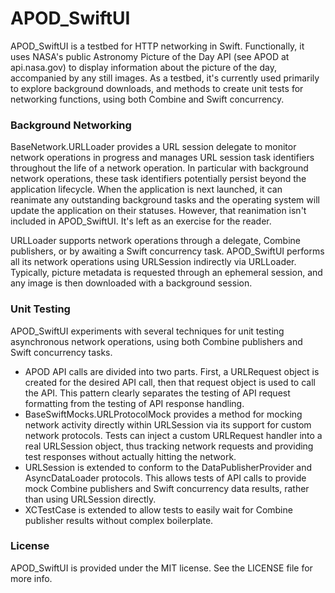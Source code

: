 # APOD_SwiftUI

APOD_SwiftUI is a testbed for HTTP networking in Swift. Functionally, it uses NASA's public Astronomy Picture of the Day API (see APOD at api.nasa.gov) to display information about the picture of the day, accompanied by any still images. As a testbed, it's currently used primarily to explore background downloads, and methods to create unit tests for networking functions, using both Combine and Swift concurrency.

### Background Networking

BaseNetwork.URLLoader provides a URL session delegate to monitor network operations in progress and manages URL session task identifiers throughout the life of a network operation. In particular with background network operations, these task identifiers potentially persist beyond the application lifecycle. When the application is next launched, it can reanimate any outstanding background tasks and the operating system will update the application on their statuses. However, that reanimation isn't included in APOD_SwiftUI. It's left as an exercise for the reader.

URLLoader supports network operations through a delegate, Combine publishers, or by awaiting a Swift concurrency task. APOD_SwiftUI performs all its network operations using URLSession indirectly via URLLoader. Typically, picture metadata is requested through an ephemeral session, and any image is then downloaded with a background session.

### Unit Testing

APOD_SwiftUI experiments with several techniques for unit testing asynchronous network operations, using both Combine publishers and Swift concurrency tasks.

- APOD API calls are divided into two parts. First, a URLRequest object is created for the desired API call, then that request object is used to call the API. This pattern clearly separates the testing of API request formatting from the testing of API response handling.
- BaseSwiftMocks.URLProtocolMock provides a method for mocking network activity directly within URLSession via its support for custom network protocols. Tests can inject a custom URLRequest handler into a real URLSession object, thus tracking network requests and providing test responses without actually hitting the network.
- URLSession is extended to conform to the DataPublisherProvider and AsyncDataLoader protocols. This allows tests of API calls to provide mock Combine publishers and Swift concurrency data results, rather than using URLSession directly.
- XCTestCase is extended to allow tests to easily wait for Combine publisher results without complex boilerplate.

### License

APOD_SwiftUI is provided under the MIT license. See the LICENSE file for more info.
